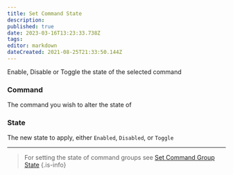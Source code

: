 ```yaml
---
title: Set Command State
description: 
published: true
date: 2023-03-16T13:23:33.738Z
tags: 
editor: markdown
dateCreated: 2021-08-25T21:33:50.144Z
---
```


Enable, Disable or Toggle the state of the selected command

### Command
The command you wish to alter the state of

### State
The new state to apply, either `Enabled`, `Disabled`, or `Toggle`

---

> For setting the state of command groups see [Set Command Group State](/Sub-Actions/command-group-state)
{.is-info}